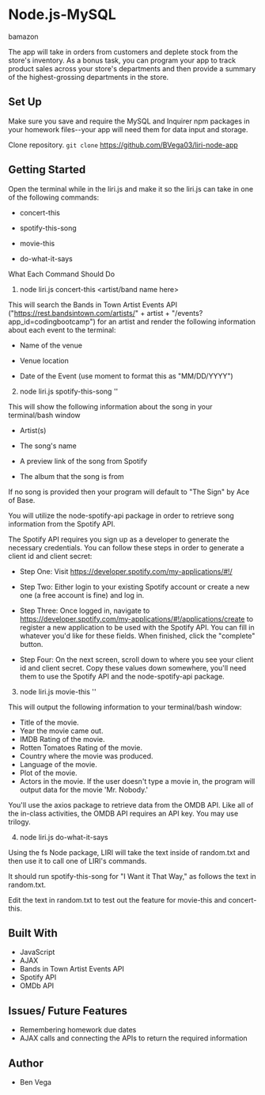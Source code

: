 # Node.js-MySQL
bamazon

The app will take in orders from customers and deplete stock from the store's inventory. As a bonus task, you can program your app to track product sales across your store's departments and then provide a summary of the highest-grossing departments in the store.



## Set Up
  Make sure you save and require the MySQL and Inquirer npm packages in your homework files--your app will need them for data input and storage.

  Clone repository. ```git clone``` https://github.com/BVega03/liri-node-app

## Getting Started
Open the terminal while in the liri.js and make it so the liri.js can take in one of the following commands:

- concert-this

- spotify-this-song

- movie-this

- do-what-it-says

What Each Command Should Do

1. node liri.js concert-this <artist/band name here>

This will search the Bands in Town Artist Events API ("https://rest.bandsintown.com/artists/" + artist + "/events?app_id=codingbootcamp") for an artist and render the following information about each event to the terminal:

- Name of the venue

- Venue location

- Date of the Event (use moment to format this as "MM/DD/YYYY")

2. node liri.js spotify-this-song '<song name here>'

This will show the following information about the song in your terminal/bash window

- Artist(s)

- The song's name

- A preview link of the song from Spotify

- The album that the song is from

If no song is provided then your program will default to "The Sign" by Ace of Base.

You will utilize the node-spotify-api package in order to retrieve song information from the Spotify API.

The Spotify API requires you sign up as a developer to generate the necessary credentials. You can follow these steps in order to generate a client id and client secret:

 - Step One: Visit https://developer.spotify.com/my-applications/#!/

 - Step Two: Either login to your existing Spotify account or create a new one (a free account is fine) and log in.

 - Step Three: Once logged in, navigate to https://developer.spotify.com/my-applications/#!/applications/create to register a new application to be used with the Spotify API. You can fill in whatever you'd like for these fields. When finished, click the "complete" button.

 - Step Four: On the next screen, scroll down to where you see your client id and client secret. Copy these values down somewhere, you'll need them to use the Spotify API and the node-spotify-api package.

3. node liri.js movie-this '<movie name here>'

This will output the following information to your terminal/bash window:

  * Title of the movie.
  * Year the movie came out.
  * IMDB Rating of the movie.
  * Rotten Tomatoes Rating of the movie.
  * Country where the movie was produced.
  * Language of the movie.
  * Plot of the movie.
  * Actors in the movie.
If the user doesn't type a movie in, the program will output data for the movie 'Mr. Nobody.'

You'll use the axios package to retrieve data from the OMDB API. Like all of the in-class activities, the OMDB API requires an API key. You may use trilogy.

4. node liri.js do-what-it-says

Using the fs Node package, LIRI will take the text inside of random.txt and then use it to call one of LIRI's commands.

It should run spotify-this-song for "I Want it That Way," as follows the text in random.txt.

Edit the text in random.txt to test out the feature for movie-this and concert-this.

## Built With
- JavaScript
- AJAX
- Bands in Town Artist Events API
- Spotify API
- OMDb API

## Issues/ Future Features
- Remembering homework due dates
- AJAX calls and connecting the APIs to return the required information

## Author
- Ben Vega

